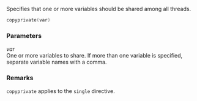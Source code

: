 Specifies that one or more variables should be shared among all threads.

```cpp
copyprivate(var)
```

### Parameters

*var*<br/>
One or more variables to share. If more than one variable is specified, separate variable names with a comma.

### Remarks

`copyprivate` applies to the `single` directive.
